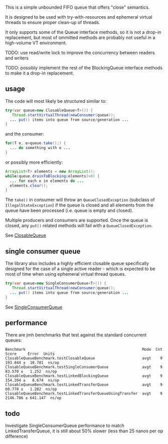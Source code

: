 This is a simple unbounded FIFO queue that offers "close" semantics.

It is designed to be used with try-with-resources and ephemeral virtual threads to ensure proper clean-up of threads.

It only supports some of the Queue interface methods, so it is not a drop-in replacement, but most of ommitted methods are probably not useful in a high-volume VT environment.

TODO: use read/write lock to improve the concurrency between readers and writers

TODO: possibly implement the rest of the BlockingQueue interface methods to make it a drop-in replacement.

## usage

The code will most likely be structured similar to:

```java
try(var queue=new ClosableQueue<T>()) {
   Thread.startVirtualThread(newConsumer(queue));
  ... put() items into queue from source/generation ...
}
```

and the consumer:

```java
for(T e, e=queue.take();) {
  ... do something with e ...
}
```

or possibly more efficiently:

```java
ArrayList<T> elements = new ArrayList();
while(queue.drainToBlocking(elements)>0) {
  ... for each e in elements do ...
  elements.clear();
}
```

The `take()` in consumer will throw an `QueueClosedException` (subclass of `IllegalStateException`) if the queue is closed and all elements from the queue have been processed (i.e. queue is empty and closed).

Multiple producers and consumers are supported. Once the queue is closed, any `put()` related methods will fail with a `QueueClosedException`.

See [ClosableQueue](lib/src/main/java/robaho/queue/ClosableQueue.java)

## single consumer queue

The library also includes a highly efficient closable queue specifically designed for the case of a single active reader - which is expected to be most of time when using ephemeral virtual thread queues.

```java
try(var queue=new SingleConsumerQueue<T>()) {
   Thread.startVirtualThread(newConsumer(queue));
  ... put() items into queue from source/generation ...
}
```

See [SingleConsumerQueue](lib/src/main/java/robaho/queue/SingleConsumerQueue.java)

## performance

There are jmh benchmarks that test against the standard concurrent queues:

```
Benchmark                                                    Mode  Cnt     Score     Error  Units
ClosableQueueBenchmark.testClosableQueue                     avgt    9   193.844 ±  10.781  ns/op
ClosableQueueBenchmark.testSingleConsumerQueue               avgt    9    83.570 ±   1.252  ns/op
ClosableQueueBenchmark.testLinkedBlockingQueue               avgt    9   154.204 ±   8.674  ns/op
ClosableQueueBenchmark.testLinkedTransferQueue               avgt    9    60.778 ±   1.202  ns/op
ClosableQueueBenchmark.testLinkedTransferQueueUsingTransfer  avgt    9  2146.786 ± 641.147  ns/op
```

## todo

Investigate SingleConsumerQueue performance to match LinkedTransferQueue, it is still about 50% slower (less than 25 nanos per op difference)
